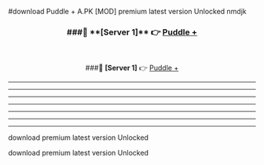 #download Puddle + A.PK [MOD] premium latest version Unlocked nmdjk 



<div align="center">
<h3>###🔹 **[Server 1]** 👉 <a href="https://download1apk.web.app/">Puddle +</a></h3><br>


###🔹 **[Server 1]** 👉 <a href="https://download1apk.web.app/">Puddle +</a></h3>
</div>



----------------------------------------------------------

----------------------------------------------------------

----------------------------------------------------------

----------------------------------------------------------

----------------------------------------------------------

----------------------------------------------------------

----------------------------------------------------------

download premium latest version Unlocked

download premium latest version Unlocked
